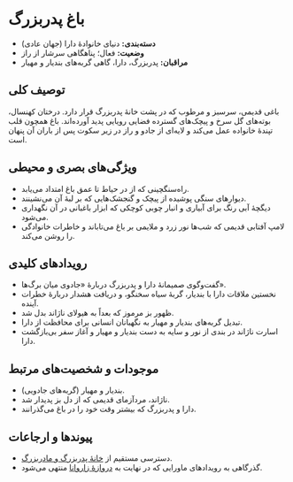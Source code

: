 # باغ پدربزرگ

- **دسته‌بندی:** دنیای خانوادهٔ دارا (جهان عادی)
- **وضعیت:** فعال؛ پناهگاهی سرشار از راز
- **مراقبان:** پدربزرگ، دارا، گاهی گربه‌های بندیار و مهیار

## توصیف کلی
باغی قدیمی، سرسبز و مرطوب که در پشت خانهٔ پدربزرگ قرار دارد. درختان کهنسال، بوته‌های گل سرخ و پیچک‌های گسترده فضایی رویایی پدید آورده‌اند. باغ همچون قلب تپندهٔ خانواده عمل می‌کند و لایه‌ای از جادو و راز در زیر سکوت پس از باران آن پنهان است.

## ویژگی‌های بصری و محیطی
- راه‌سنگچینی که از در حیاط تا عمق باغ امتداد می‌یابد.
- دیوارهای سنگی پوشیده از پیچک و گنجشک‌هایی که بر لبهٔ آن می‌نشینند.
- دیگچهٔ آبی رنگ برای آبیاری و انبار چوبی کوچکی که ابزار باغبانی در آن نگهداری می‌شود.
- لامپ آفتابی قدیمی که شب‌ها نور زرد و ملایمی بر باغ می‌تاباند و خاطرات خانوادگی را روشن می‌کند.

## رویدادهای کلیدی
- گفت‌وگوی صمیمانهٔ دارا و پدربزرگ دربارهٔ «جادوی میان برگ‌ها».
- نخستین ملاقات دارا با بندیار، گربهٔ سیاه سخنگو، و دریافت هشدار دربارهٔ خطرات آینده.
- ظهور بز مرموز که بعداً به هیولای ناژاند بدل شد.
- تبدیل گربه‌های بندیار و مهیار به نگهبانان انسانی برای محافظت از دارا.
- اسارت ناژاند در بندی از نور و سایه به دست بندیار و مهیار و آغاز سفر بی‌بازگشت دارا.

## موجودات و شخصیت‌های مرتبط
- بندیار و مهیار (گربه‌های جادویی).
- ناژاند، مردآزمای قدیمی که از دل بز پدیدار شد.
- دارا و پدربزرگ که بیشتر وقت خود را در باغ می‌گذرانند.

## پیوندها و ارجاعات
- دسترسی مستقیم از [خانهٔ پدربزرگ و مادربزرگ](./خانهٔ%20پدربزرگ%20و%20مادربزرگ.md).
- گذرگاهی به رویدادهای ماورایی که در نهایت به [دروازهٔ زاروانا](./دروازهٔ%20زاروانا.md) منتهی می‌شود.
